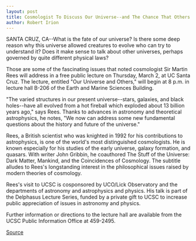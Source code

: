 ```yaml
---
layout: post
title: Cosmologist To Discuss Our Universe--and The Chance That Others Exist 
author: Robert Irion
---
```


SANTA CRUZ, CA--What is the fate of our universe? Is there some  deep reason why this universe allowed creatures to evolve who can  try to understand it? Does it make sense to talk about other  universes, perhaps governed by quite different physical laws?

Those are some of the fascinating issues that noted  cosmologist Sir Martin Rees will address in a free public lecture on  Thursday, March 2, at UC Santa Cruz. The lecture, entitled "Our  Universe and Others," will begin at 8 p.m. in lecture hall B-206 of  the Earth and Marine Sciences Building.

"The varied structures in our present universe--stars,  galaxies, and black holes--have all evolved from a hot fireball which  exploded about 13 billion years ago," says Rees. Thanks to advances  in astronomy and theoretical astrophysics, he notes, "We now can  address some new fundamental questions about the history and  future of the universe."

Rees, a British scientist who was knighted in 1992 for his  contributions to astrophysics, is one of the world's most  distinguished cosmologists. He is known especially for his studies  of the early universe, galaxy formation, and quasars. With writer  John Gribbin, he coauthored The Stuff of the Universe: Dark Matter,  Mankind, and the Coincidences of Cosmology. The subtitle alludes to  Rees's longstanding interest in the philosophical issues raised by  modern theories of cosmology.

Rees's visit to UCSC is cosponsored by UCO/Lick Observatory  and the departments of astronomy and astrophysics and physics. His  talk is part of the Delphasus Lecture Series, funded by a private gift  to UCSC to increase public appreciation of issues in astronomy and  physics.

Further information or directions to the lecture hall are  available from the UCSC Public Information Office at 459-2495.

[Source](http://www1.ucsc.edu/news_events/press_releases/archive/94-95/02-95/021695-Cosmologist_to_disc.html "Permalink to 021695-Cosmologist_to_disc")
